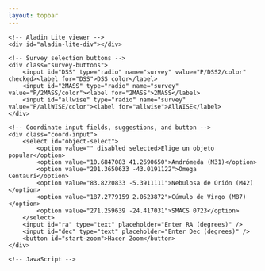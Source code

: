 ```yaml
---
layout: topbar
--- 
```

<html lang="es">

<head>
    <title>Zoom en Aladin</title>
    <script type="text/javascript" src="https://aladin.cds.unistra.fr/AladinLite/api/v3/latest/aladin.js" charset="utf-8"></script>
    <script src="https://code.jquery.com/jquery-3.6.0.min.js"></script>
    <link rel="stylesheet" href="https://nicomedinap.github.io/decosmos/PublicCSS/Zoom.css">
</head>
<body>

    <!-- Aladin Lite viewer -->
    <div id="aladin-lite-div"></div>

    <!-- Survey selection buttons -->
    <div class="survey-buttons">
        <input id="DSS" type="radio" name="survey" value="P/DSS2/color" checked><label for="DSS">DSS color</label>
        <input id="2MASS" type="radio" name="survey" value="P/2MASS/color"><label for="2MASS">2MASS</label>
        <input id="allwise" type="radio" name="survey" value="P/allWISE/color"><label for="allwise">AllWISE</label>
    </div>

    <!-- Coordinate input fields, suggestions, and button -->
    <div class="coord-input">
        <select id="object-select">
            <option value="" disabled selected>Elige un objeto popular</option>
            <option value="10.6847083 41.2690650">Andrómeda (M31)</option>
            <option value="201.3650633 -43.0191122">Omega Centauri</option>
            <option value="83.8220833 -5.3911111">Nebulosa de Orión (M42)</option>
            <option value="187.2779159 2.0523872">Cúmulo de Virgo (M87)</option>
            <option value="271.259639 -24.417031">SMACS 0723</option>
        </select>
        <input id="ra" type="text" placeholder="Enter RA (degrees)" />
        <input id="dec" type="text" placeholder="Enter Dec (degrees)" />
        <button id="start-zoom">Hacer Zoom</button>
    </div>

    <!-- JavaScript -->
<script>
    $(document).ready(function() {
        // Initialize AladinLite with a small FoV
        let aladin = A.aladin('#aladin-lite-div', {
            survey: "P/DSS2/color",
            fov: 0.1,  // Start with a small FoV
            target: "283.39504 +33.02932"  // Initial coordinates to center on
        });

        let initialFov = 0.1;  // Initial small FoV
        let maxFov = 180;  // Maximum FoV after zooming out
        let zoomSpeed = 1.02;  // Zoom speed factor (greater than 1 means zooming out)
        let intervalTime = 50;  // Time in milliseconds between each zoom step
        let zoomInterval;


        // Display the image and start the fade-in effect
        aladin.displayJPG('https://cdn.esawebb.org/archives/images/screen/weic2320b.jpg', null, function(ra, dec, fov) {
            // Set up the overlay and initialize opacity to 0
            //overlay = aladin.getOverlayImageLayer();
            let overlay = aladin.getOverlayImageLayer(); // Obtener el overlay de imagen
            overlay.setOpacity(0.7); // Fijar la opacidad al 50%
            fadeInImage();
            return true;
            });




        function startZoomOut(targetCoords) {
            clearInterval(zoomInterval);  // Clear any previous zoom intervals
            aladin.gotoObject(targetCoords);  // Go to the new coordinates
            aladin.setFov(initialFov);  // Reset the FoV to the initial small value 

            zoomInterval = setInterval(function() {
                let currentFov = aladin.getFov()[0];  // Get the current FoV
                
                if (currentFov < maxFov) {
                    // Zoom out by increasing the FoV
                    aladin.setFov(currentFov * zoomSpeed);
                } else {
                    // Stop the zooming animation
                    clearInterval(zoomInterval);
                }
            }, intervalTime);
        }

        // Automatic zoom out after 5 seconds
        setTimeout(function() {
            let targetCoords = "283.39504 +33.02932";  // Coordinates 
            startZoomOut(targetCoords);
        }, 6000);

        // Event handler for the Start Zoom button
        $('#start-zoom').click(function() {
            let ra = $('#ra').val().trim();
            let dec = $('#dec').val().trim();
            
            if (ra && dec) {
                let targetCoords = `${ra} ${dec}`;
                startZoomOut(targetCoords);
            } else {
                alert("Please enter valid RA and Dec coordinates.");
            }
        });

        // Event handler for the object selection dropdown
        $('#object-select').change(function() {
            let coords = $(this).val().split(" ");
            $('#ra').val(coords[0]);
            $('#dec').val(coords[1]);
        });

        // Update survey image on radio button change
        $('input[name=survey]').change(function() {
            let selectedSurvey = $(this).val();
            aladin.setImageSurvey(selectedSurvey);
        });
    });
</script>

</body>
</html>